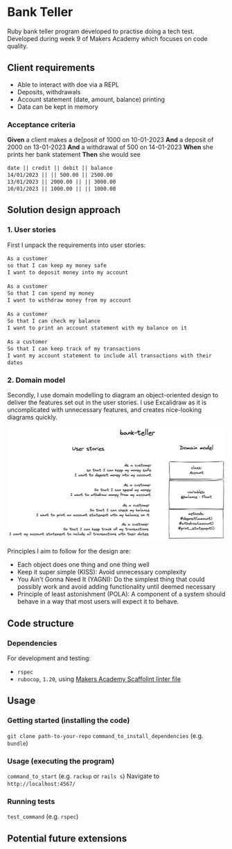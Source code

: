 # Bank Teller 

Ruby bank teller program developed to practise doing a tech test. Developed during week 9 of Makers Academy which focuses on code quality.

## Client requirements

* Able to interact with doe via a REPL
* Deposits, withdrawals
* Account statement (date, amount, balance) printing
* Data can be kept in memory

### Acceptance criteria

**Given** a client makes a de[posit of 1000 on 10-01-2023
**And** a deposit of 2000 on 13-01-2023
**And** a withdrawal of 500 on 14-01-2023
**When** she prints her bank statement
**Then** she would see

```
date || credit || debit || balance
14/01/2023 || || 500.00 || 2500.00
13/01/2023 || 2000.00 || || 3000.00
10/01/2023 || 1000.00 || || 1000.00
```

## Solution design approach

### 1. User stories

First I unpack the requirements into user stories: 

```
As a customer
so that I can keep my money safe
I want to deposit money into my account

As a customer
So that I can spend my money
I want to withdraw money from my account

As a customer
So that I can check my balance
I want to print an account statement with my balance on it

As a customer
So that I can keep track of my transactions
I want my account statement to include all transactions with their dates
```

### 2. Domain model

Secondly, I use domain modelling to diagram an object-oriented design to deliver the features set out in the user stories. I use Excalidraw as it is uncomplicated with unnecessary features, and creates nice-looking diagrams quickly.

![](assets/bank-teller-v1.excalidraw.png)

Principles I aim to follow for the design are:
- Each object does one thing and one thing well
- Keep it super simple (KISS): Avoid unnecessary complexity
- You Ain't Gonna Need It (YAGNI): Do the simplest thing that could possibly work and avoid adding functionality until deemed necessary
- Principle of least astonishment (POLA): A component of a system should behave in a way that most users will expect it to behave.





## Code structure

### Dependencies

For development and testing:
* `rspec`
* `rubocop`, `1.20`, using [Makers Academy Scaffolint linter file](https://github.com/makersacademy/scaffolint)

## Usage

### Getting started (installing the code)

`git clone path-to-your-repo`
`command_to_install_dependencies` (e.g. `bundle`)

### Usage (executing the program)

`command_to_start` (e.g. `rackup` or `rails s`)
Navigate to `http://localhost:4567/`

### Running tests

`test_command` (e.g. `rspec`)

## Potential future extensions